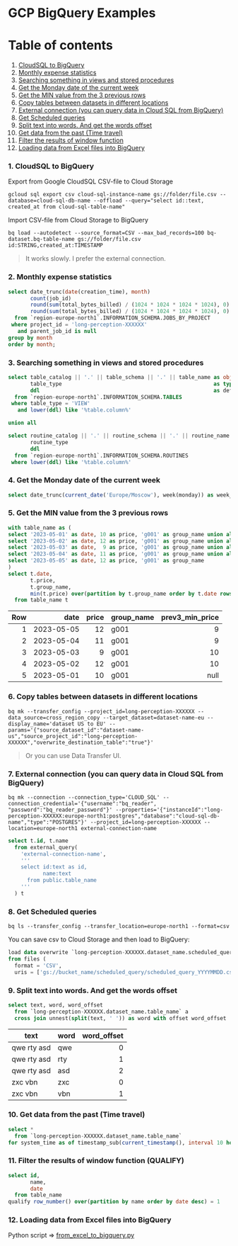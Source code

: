 # GCP BigQuery Examples

# Table of contents
1. [CloudSQL to BigQuery](#header_01)
2. [Monthly expense statistics](#header_02)
3. [Searching something in views and stored procedures](#header_03)
4. [Get the Monday date of the current week](#header_04)
5. [Get the MIN value from the 3 previous rows](#header_05)
6. [Copy tables between datasets in different locations](#header_06)
7. [External connection (you can query data in Cloud SQL from BigQuery)](#header_07)
8. [Get Scheduled queries](#header_08)
9. [Split text into words. And get the words offset](#header_09)
10. [Get data from the past (Time travel)](#header_10)
11. [Filter the results of window function](#header_11)
12. [Loading data from Excel files into BigQuery](#header_12)


### 1. CloudSQL to BigQuery <a name="header_01"/>
Export from Google CloudSQL CSV-file to Cloud Storage
```
gcloud sql export csv cloud-sql-instance-name gs://folder/file.csv --database=cloud-sql-db-name --offload --query="select id::text, created_at from cloud-sql-table-name"
```

Import CSV-file from Cloud Storage to BigQuery
```
bq load --autodetect --source_format=CSV --max_bad_records=100 bq-dataset.bq-table-name gs://folder/file.csv id:STRING,created_at:TIMESTAMP
```

> It works slowly. I prefer the external connection.

### 2. Monthly expense statistics <a name="header_02"/>
```sql
select date_trunc(date(creation_time), month)                                as month,
       count(job_id)                                                         as jobs,
       round(sum(total_bytes_billed) / (1024 * 1024 * 1024 * 1024), 0)       as billed_TB,
       round(sum(total_bytes_billed) / (1024 * 1024 * 1024 * 1024), 0) * 7.5 as sum_dollars
  from `region-europe-north1`.INFORMATION_SCHEMA.JOBS_BY_PROJECT 
 where project_id = 'long-perception-XXXXXX'
   and parent_job_id is null
group by month
order by month;
```

### 3. Searching something in views and stored procedures <a name="header_03"/>
```sql
select table_catalog || '.' || table_schema || '.' || table_name as object, 
       table_type                                                as type, 
       ddl                                                       as definition
  from `region-europe-north1`.INFORMATION_SCHEMA.TABLES
 where table_type = 'VIEW'
   and lower(ddl) like '%table.column%'

union all

select routine_catalog || '.' || routine_schema || '.' || routine_name as object, 
       routine_type                                                    as type, 
       ddl                                                             as definition, 
  from `region-europe-north1`.INFORMATION_SCHEMA.ROUTINES
 where lower(ddl) like '%table.column%'
```

### 4. Get the Monday date of the current week <a name="header_04"/>
```sql
select date_trunc(current_date('Europe/Moscow'), week(monday)) as week_monday
```

### 5. Get the MIN value from the 3 previous rows <a name="header_05"/>
```sql
with table_name as (
select '2023-05-01' as date, 10 as price, 'g001' as group_name union all
select '2023-05-02' as date, 12 as price, 'g001' as group_name union all
select '2023-05-03' as date,  9 as price, 'g001' as group_name union all
select '2023-05-04' as date, 11 as price, 'g001' as group_name union all
select '2023-05-05' as date, 12 as price, 'g001' as group_name
)
select t.date,
       t.price,
       t.group_name,
       min(t.price) over(partition by t.group_name order by t.date rows between 3 preceding and 1 preceding) as prev3_min_price,
  from table_name t
```

| Row | date | price | group_name | prev3_min_price |
| ---: | ---: | ---: | --- | ---: |
| 1 | 2023-05-05 | 12 | g001 | 9 |
| 2 | 2023-05-04 | 11 | g001 | 9 |
| 3 | 2023-05-03 | 9 | g001 | 10 |
| 4 | 2023-05-02 | 12 | g001 | 10 |
| 5 | 2023-05-01 | 10 | g001 | null |

### 6. Copy tables between datasets in different locations <a name="header_06"/>
```
bq mk --transfer_config --project_id=long-perception-XXXXXX --data_source=cross_region_copy --target_dataset=dataset-name-eu --display_name='dataset US to EU' --params='{"source_dataset_id":"dataset-name-us","source_project_id":"long-perception-XXXXXX","overwrite_destination_table":"true"}'
```
> Or you can use Data Transfer UI.

### 7. External connection (you can query data in Cloud SQL from BigQuery) <a name="header_07"/>
```
bq mk --connection --connection_type='CLOUD_SQL' --connection_credential='{"username":"bq_reader", "password":"bq_reader_password"}' --properties='{"instanceId":"long-perception-XXXXXX:europe-north1:postgres","database":"cloud-sql-db-name","type":"POSTGRES"}' --project_id=long-perception-XXXXXX --location=europe-north1 external-connection-name
```

```sql
select t.id, t.name
  from external_query(
    'external-connection-name',
    '''
    select id:text as id,
           name:text
      from public.table_name
    '''
  ) t
```

### 8. Get Scheduled queries <a name="header_08"/>
```
bq ls --transfer_config --transfer_location=europe-north1 --format=csv
```
You can save csv to Cloud Storage and then load to BigQuery:
```sql
load data overwrite `long-perception-XXXXXX.dataset_name.scheduled_query_YYYYMMDD`
from files (
  format = 'CSV',
  uris = ['gs://bucket_name/scheduled_query/scheduled_query_YYYYMMDD.csv']);
```

### 9. Split text into words. And get the words offset <a name="header_09"/>
```sql
select text, word, word_offset
  from `long-perception-XXXXXX.dataset_name.table_name` a
  cross join unnest(split(text, ' ')) as word with offset word_offset
```

| text | word | word_offset |
| --- | --- | ---: |
| qwe rty asd | qwe | 0 |
| qwe rty asd | rty | 1 |
| qwe rty asd | asd | 2 |
| zxc vbn | zxc | 0 |
| zxc vbn | vbn | 1 |

### 10. Get data from the past (Time travel) <a name="header_10"/>
```sql
select *
  from `long-perception-XXXXXX.dataset_name.table_name`
for system_time as of timestamp_sub(current_timestamp(), interval 10 hour)
```

### 11. Filter the results of window function (QUALIFY) <a name="header_11"/>
```sql
select id,
       name,
       date
  from table_name
qualify row_number() over(partition by name order by date desc) = 1
```

### 12. Loading data from Excel files into BigQuery <a name="header_12"/>
Python script => [from_excel_to_bigquery.py](from_excel_to_bigquery.py)
